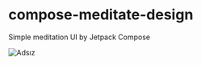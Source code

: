# compose-meditate-design
Simple meditation UI by Jetpack Compose 


![Adsız](https://user-images.githubusercontent.com/78986854/142922584-b860c35d-61c5-4be0-9cac-e20ff1d97a66.jpg)

